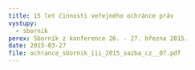 ```yaml
---
title: 15 let činnosti veřejného ochránce práv
vystupy:
  - sbornik
perex: Sborník z konference 26. - 27. března 2015.
date: 2015-03-27
file: ochrance_sbornik_iii_2015_sazba_cz__07.pdf
---
```

